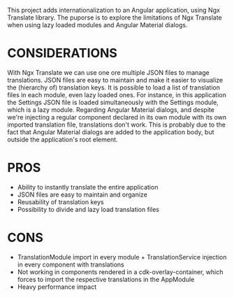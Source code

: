This project adds internationalization to an Angular application, using Ngx Translate library.
The puporse is to explore the limitations of Ngx Translate when using lazy loaded modules and Angular Material dialogs.

# CONSIDERATIONS
With Ngx Translate we can use one ore multiple JSON files to manage translations. JSON files are easy to maintain and make it easier to visualize the (hierarchy of) translation keys. 
It is possible to load a list of translation files in each module, even lazy loaded ones. For instance, in this application the Settings JSON file is loaded simultaneously with the Settings module, which is a lazy module.
Regarding Angular Material dialogs, and despite we're injecting a regular component declared in its own module with its own imported translation file, translations don't work. This is probably due to the fact that Angular Material dialogs are added to the application body, but outside the application's root element. 

# PROS
* Ability to instantly translate the entire application
* JSON files are easy to maintain and organize
* Reusability of translation keys
* Possibility to divide and lazy load translation files

# CONS
* TranslationModule import in every module + TranslationService injection in every component with translations
* Not working in components rendered in a cdk-overlay-container, which forces to import the respective translations in the AppModule
* Heavy performance impact